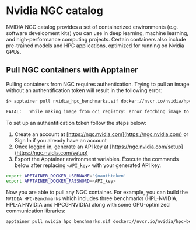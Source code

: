 # Nvidia NGC catalog
NVIDIA NGC catalog provides a set of containerized environments (e.g. software development kits) you can use in deep learning, machine learning, and high-performance computing projects. Certain containers also include pre-trained models and HPC applications, optimized for running on Nvidia GPUs.

## Pull NGC containers with Apptainer
Pulling containers from NGC requires authentication. Trying to pull an image without an authentification token will result in the following error:
```sh
$> apptainer pull nvidia_hpc_benchmarks.sif docker://nvcr.io/nvidia/hpc-benchmarks:23.5

FATAL:   While making image from oci registry: error fetching image to cache: failed to get checksum for docker://nvcr.io/nvidia/hpc-benchmarks:23.5: reading manifest 23.5 in nvcr.io/nvidia/hpc-benchmarks: unauthorized: authentication required
```

To set up an authentification token follow the steps below:
1. Create an account at [https://ngc.nvidia.com](https://ngc.nvidia.com) or Sign In if you already have an account
2. Once logged in, generate an API key at [https://ngc.nvidia.com/setup](https://ngc.nvidia.com/setup)
3. Export the Apptainer environment variables. Execute the commands below after replacing `<API_key>` with your generated API key.
```sh
export APPTAINER_DOCKER_USERNAME='$oauthtoken'
export APPTAINER_DOCKER_PASSWORD=<API_key>
```

Now you are able to pull any NGC container. For example, you can build the `NVIDIA HPC-Benchmarks` which includes three benchmarks (HPL-NVIDIA, HPL-AI-NVIDIA and HPCG-NVIDIA) along with some GPU-optimized communication libraries:
```sh
apptainer pull nvidia_hpc_benchmarks.sif docker://nvcr.io/nvidia/hpc-benchmarks:23.5
```
